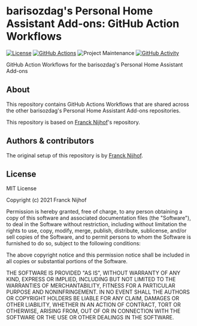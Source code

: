 # barisozdag's Personal Home Assistant Add-ons: GitHub Action Workflows

[![License][license-shield]](LICENSE.md)
[![GitHub Actions][github-actions-shield]][github-actions]
![Project Maintenance][maintenance-shield]
[![GitHub Activity][commits-shield]][commits]

GitHub Action Workflows for the barisozdag's Personal Home Assistant Add-ons

## About

This repository contains GitHub Actions Workflows that are shared across
the other barisozdag's Personal Home Assistant Add-ons repositories.

This repository is based on [Franck Nijhof][frenck]'s repository.

## Authors & contributors

The original setup of this repository is by [Franck Nijhof][frenck].

## License

MIT License

Copyright (c) 2021 Franck Nijhof

Permission is hereby granted, free of charge, to any person obtaining a copy
of this software and associated documentation files (the "Software"), to deal
in the Software without restriction, including without limitation the rights
to use, copy, modify, merge, publish, distribute, sublicense, and/or sell
copies of the Software, and to permit persons to whom the Software is
furnished to do so, subject to the following conditions:

The above copyright notice and this permission notice shall be included in all
copies or substantial portions of the Software.

THE SOFTWARE IS PROVIDED "AS IS", WITHOUT WARRANTY OF ANY KIND, EXPRESS OR
IMPLIED, INCLUDING BUT NOT LIMITED TO THE WARRANTIES OF MERCHANTABILITY,
FITNESS FOR A PARTICULAR PURPOSE AND NONINFRINGEMENT. IN NO EVENT SHALL THE
AUTHORS OR COPYRIGHT HOLDERS BE LIABLE FOR ANY CLAIM, DAMAGES OR OTHER
LIABILITY, WHETHER IN AN ACTION OF CONTRACT, TORT OR OTHERWISE, ARISING FROM,
OUT OF OR IN CONNECTION WITH THE SOFTWARE OR THE USE OR OTHER DEALINGS IN THE
SOFTWARE.

[commits-shield]: https://img.shields.io/github/commit-activity/y/barisozdag/workflows.svg
[commits]: https://github.com/barisozdag/workflows/commits/main
[frenck]: https://github.com/frenck
[github-actions-shield]: https://github.com/barisozdag/workflows/actions/workflows/workflows-ci.yaml/badge.svg
[github-actions]: https://github.com/barisozdag/workflows/actions/workflows/workflows-ci.yaml
[issue]: https://github.com/barisozdag/workflows/issues
[license-shield]: https://img.shields.io/github/license/barisozdag/workflows.svg
[maintenance-shield]: https://img.shields.io/maintenance/yes/2021.svg
[repository]: https://github.com/barisozdag/repository